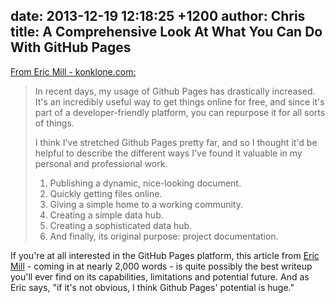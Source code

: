 date: 2013-12-19 12:18:25 +1200
author: Chris
title: A Comprehensive Look At What You Can Do With GitHub Pages
----

[From Eric Mill - konklone.com:](https://konklone.com/post/the-power-and-potential-of-github-pages)

> In recent days, my usage of Github Pages has drastically increased. It's an incredibly useful way to get things online for free, and since it's part of a developer-friendly platform, you can repurpose it for all sorts of things.
>
>  I think I've stretched Github Pages pretty far, and so I thought it'd be helpful to describe the different ways I've found it valuable in my personal and professional work.
>
>  1. Publishing a dynamic, nice-looking document.
>  2. Quickly getting files online.
>  3. Giving a simple home to a working community.
>  4. Creating a simple data hub.
>  5. Creating a sophisticated data hub.
>  6. And finally, its original purpose: project documentation.

<!-- excerpt -->

If you're at all interested in the GitHub Pages platform, this article from [Eric Mill](https://twitter.com/konklone) - coming in at nearly 2,000 words - is quite possibly the best writeup you'll ever find on its capabilities, limitations and potential future. And as Eric says, "if it's not obvious, I think Github Pages' potential is huge."

<!-- /excerpt -->
